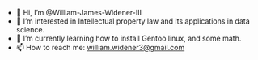 - 👋 Hi, I’m @William-James-Widener-III
- 👀 I’m interested in Intellectual property law and its applications in data science.
- 🌱 I’m currently learning how to install Gentoo linux, and some math.
- 📫 How to reach me: william.widener3@gmail.com

<!---
William-James-Widener-III/William-James-Widener-III is a ✨ special ✨ repository because its `README.md` (this file) appears on your GitHub profile.
You can click the Preview link to take a look at your changes.
--->
